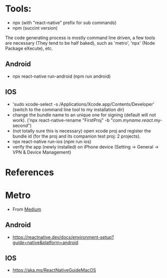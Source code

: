 # Tools:
- npx (with "react-native" prefix for sub commands)
- npm (succint version)

The code generating process is mostly command line driven, a few tools are necessary (They tend to be half baked), such as 'metro', 'npx' (Node Package eXecute), etc.

## Android
- npx react-native run-android  (npm run android)

## IOS
- 'sudo xcode-select -s /Applications/Xcode.app/Contents/Developer' (switch to the command line tool to my installation dir)
- change the bundle name to an unique one for signing (default will not work).
  ('npx react-native-rename "FirstProj" -b "com.$myname.react.$my-second")
- (not totally sure this is necessary) open xcode proj and register the bundle id (for the proj and its companion test proj: 2 projects).
- npx react-native run-ios (npm run ios)
- verify the app (newly installed) on iPhone device (Setting -> General -> VPN & Device Management)

# References
# Metro
- From [Medium][metro-medium-link]
## Android
- https://reactnative.dev/docs/environment-setup?guide=native&platform=android


## IOS
- https://aka.ms/ReactNativeGuideMacOS


[metro-medium-link]: https://omurbilgili.medium.com/unveiling-the-power-of-metro-bundler-in-react-native-bf68d151f063#:~:text=The%20Metro%20Bundler%20is%20the,or%20packaging%20it%20for%20production
